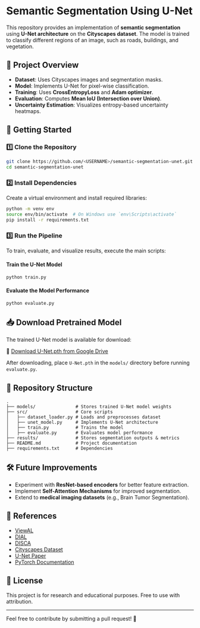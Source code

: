 # Semantic Segmentation Using U-Net

This repository provides an implementation of **semantic segmentation** using **U-Net architecture** on the **Cityscapes dataset**. The model is trained to classify different regions of an image, such as roads, buildings, and vegetation.

## 📌 Project Overview

- **Dataset**: Uses Cityscapes images and segmentation masks.
- **Model**: Implements U-Net for pixel-wise classification.
- **Training**: Uses **CrossEntropyLoss** and **Adam optimizer**.
- **Evaluation**: Computes **Mean IoU (Intersection over Union)**.
- **Uncertainty Estimation**: Visualizes entropy-based uncertainty heatmaps.

## 🚀 Getting Started

### 1️⃣ Clone the Repository

```bash
git clone https://github.com/<USERNAME>/semantic-segmentation-unet.git
cd semantic-segmentation-unet
```

### 2️⃣ Install Dependencies

Create a virtual environment and install required libraries:

```bash
python -m venv env
source env/bin/activate  # On Windows use `env\Scripts\activate`
pip install -r requirements.txt
```

### 3️⃣ Run the Pipeline

To train, evaluate, and visualize results, execute the main scripts:

#### **Train the U-Net Model**

```bash
python train.py
```

#### **Evaluate the Model Performance**

```bash
python evaluate.py
```
## 📥 Download Pretrained Model
The trained U-Net model is available for download:

🔗 [Download U-Net.pth from Google Drive](https://drive.google.com/file/d/1vypggddm-axJzBrzWr71ICbsfkMPPKPf/view?usp=sharing)

After downloading, place `U-Net.pth` in the `models/` directory before running `evaluate.py`.

## 📂 Repository Structure

```
.
├── models/               # Stores trained U-Net model weights
├── src/                  # Core scripts
│   ├── dataset_loader.py # Loads and preprocesses dataset
│   ├── unet_model.py     # Implements U-Net architecture
│   ├── train.py          # Trains the model
│   ├── evaluate.py       # Evaluates model performance
├── results/              # Stores segmentation outputs & metrics
├── README.md             # Project documentation
├── requirements.txt      # Dependencies
```

## 🛠️ Future Improvements

- Experiment with **ResNet-based encoders** for better feature extraction.
- Implement **Self-Attention Mechanisms** for improved segmentation.
- Extend to **medical imaging datasets** (e.g., Brain Tumor Segmentation).

## 📌 References
- [ViewAL](https://github.com/nihalsid/ViewAL)
- [DIAL](https://github.com/alteia-ai/DIAL)
- [DISCA](https://github.com/delair-ai/DISCA)
- [Cityscapes Dataset](https://www.cityscapes-dataset.com/)
- [U-Net Paper](https://arxiv.org/abs/1505.04597)
- [PyTorch Documentation](https://pytorch.org/)


## 📝 License

This project is for research and educational purposes. Free to use with attribution.

---

Feel free to contribute by submitting a pull request! 🚀
